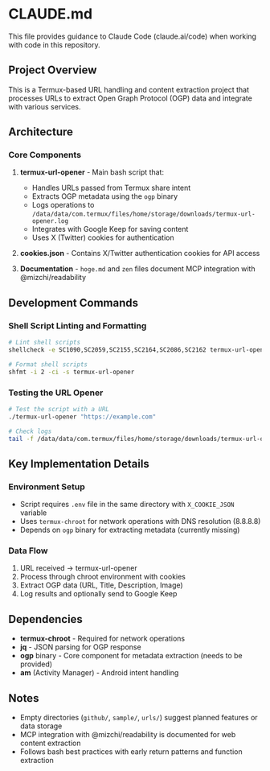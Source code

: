 # CLAUDE.md

This file provides guidance to Claude Code (claude.ai/code) when working with code in this repository.

## Project Overview

This is a Termux-based URL handling and content extraction project that processes URLs to extract Open Graph Protocol (OGP) data and integrate with various services.

## Architecture

### Core Components

1. **termux-url-opener** - Main bash script that:
   - Handles URLs passed from Termux share intent
   - Extracts OGP metadata using the `ogp` binary
   - Logs operations to `/data/data/com.termux/files/home/storage/downloads/termux-url-opener.log`
   - Integrates with Google Keep for saving content
   - Uses X (Twitter) cookies for authentication

2. **cookies.json** - Contains X/Twitter authentication cookies for API access

3. **Documentation** - `hoge.md` and `zen` files document MCP integration with @mizchi/readability

## Development Commands

### Shell Script Linting and Formatting
```bash
# Lint shell scripts
shellcheck -e SC1090,SC2059,SC2155,SC2164,SC2086,SC2162 termux-url-opener

# Format shell scripts  
shfmt -i 2 -ci -s termux-url-opener
```

### Testing the URL Opener
```bash
# Test the script with a URL
./termux-url-opener "https://example.com"

# Check logs
tail -f /data/data/com.termux/files/home/storage/downloads/termux-url-opener.log
```

## Key Implementation Details

### Environment Setup
- Script requires `.env` file in the same directory with `X_COOKIE_JSON` variable
- Uses `termux-chroot` for network operations with DNS resolution (8.8.8.8)
- Depends on `ogp` binary for extracting metadata (currently missing)

### Data Flow
1. URL received → termux-url-opener
2. Process through chroot environment with cookies
3. Extract OGP data (URL, Title, Description, Image)
4. Log results and optionally send to Google Keep

## Dependencies

- **termux-chroot** - Required for network operations
- **jq** - JSON parsing for OGP response
- **ogp** binary - Core component for metadata extraction (needs to be provided)
- **am** (Activity Manager) - Android intent handling

## Notes

- Empty directories (`github/`, `sample/`, `urls/`) suggest planned features or data storage
- MCP integration with @mizchi/readability is documented for web content extraction
- Follows bash best practices with early return patterns and function extraction